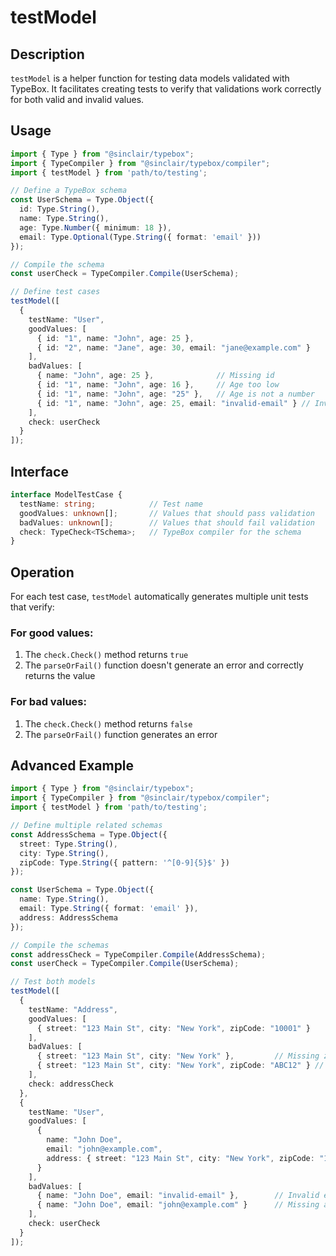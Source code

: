 # testModel

## Description
`testModel` is a helper function for testing data models validated with TypeBox. It facilitates creating tests to verify that validations work correctly for both valid and invalid values.

## Usage
```typescript
import { Type } from "@sinclair/typebox";
import { TypeCompiler } from "@sinclair/typebox/compiler";
import { testModel } from 'path/to/testing';

// Define a TypeBox schema
const UserSchema = Type.Object({
  id: Type.String(),
  name: Type.String(),
  age: Type.Number({ minimum: 18 }),
  email: Type.Optional(Type.String({ format: 'email' }))
});

// Compile the schema
const userCheck = TypeCompiler.Compile(UserSchema);

// Define test cases
testModel([
  {
    testName: "User",
    goodValues: [
      { id: "1", name: "John", age: 25 },
      { id: "2", name: "Jane", age: 30, email: "jane@example.com" }
    ],
    badValues: [
      { name: "John", age: 25 },              // Missing id
      { id: "1", name: "John", age: 16 },     // Age too low
      { id: "1", name: "John", age: "25" },   // Age is not a number
      { id: "1", name: "John", age: 25, email: "invalid-email" } // Invalid email
    ],
    check: userCheck
  }
]);
```

## Interface

```typescript
interface ModelTestCase {
  testName: string;            // Test name
  goodValues: unknown[];       // Values that should pass validation
  badValues: unknown[];        // Values that should fail validation
  check: TypeCheck<TSchema>;   // TypeBox compiler for the schema
}
```

## Operation

For each test case, `testModel` automatically generates multiple unit tests that verify:

### For good values:
1. The `check.Check()` method returns `true`
2. The `parseOrFail()` function doesn't generate an error and correctly returns the value

### For bad values:
1. The `check.Check()` method returns `false`
2. The `parseOrFail()` function generates an error

## Advanced Example

```typescript
import { Type } from "@sinclair/typebox";
import { TypeCompiler } from "@sinclair/typebox/compiler";
import { testModel } from 'path/to/testing';

// Define multiple related schemas
const AddressSchema = Type.Object({
  street: Type.String(),
  city: Type.String(),
  zipCode: Type.String({ pattern: '^[0-9]{5}$' })
});

const UserSchema = Type.Object({
  name: Type.String(),
  email: Type.String({ format: 'email' }),
  address: AddressSchema
});

// Compile the schemas
const addressCheck = TypeCompiler.Compile(AddressSchema);
const userCheck = TypeCompiler.Compile(UserSchema);

// Test both models
testModel([
  {
    testName: "Address",
    goodValues: [
      { street: "123 Main St", city: "New York", zipCode: "10001" }
    ],
    badValues: [
      { street: "123 Main St", city: "New York" },         // Missing zipCode
      { street: "123 Main St", city: "New York", zipCode: "ABC12" } // Invalid zipCode format
    ],
    check: addressCheck
  },
  {
    testName: "User",
    goodValues: [
      {
        name: "John Doe",
        email: "john@example.com",
        address: { street: "123 Main St", city: "New York", zipCode: "10001" }
      }
    ],
    badValues: [
      { name: "John Doe", email: "invalid-email" },        // Invalid email
      { name: "John Doe", email: "john@example.com" }      // Missing address
    ],
    check: userCheck
  }
]);
```
